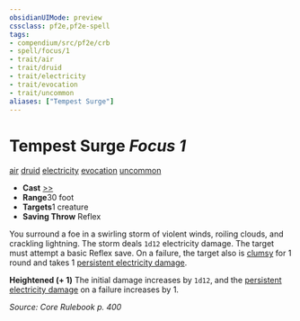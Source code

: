```yaml
---
obsidianUIMode: preview
cssclass: pf2e,pf2e-spell
tags:
- compendium/src/pf2e/crb
- spell/focus/1
- trait/air
- trait/druid
- trait/electricity
- trait/evocation
- trait/uncommon
aliases: ["Tempest Surge"]
---
```

# Tempest Surge *Focus 1*   
[air](../../rules/traits/air.md)  [druid](../../rules/traits/druid.md)  [electricity](../../rules/traits/electricity.md)  [evocation](../../rules/traits/evocation.md)  [uncommon](../../rules/traits/uncommon.md)  

- **Cast** [>>](../../rules/core-rulebook/chapter-9-playing-the-game.md#Actions "Two-Action") 
- **Range**30 foot
- **Targets**1 creature
- **Saving Throw** Reflex

You surround a foe in a swirling storm of violent winds, roiling clouds, and crackling lightning. The storm deals `1d12` electricity damage. The target must attempt a basic Reflex save. On a failure, the target also is [clumsy](../../rules/conditions.md#Clumsy) for 1 round and takes 1 [persistent electricity damage](../../rules/conditions.md#Persistent%20Damage).

**Heightened (+ 1)** The initial damage increases by `1d12`, and the [persistent electricity damage](../../rules/conditions.md#Persistent%20Damage) on a failure increases by 1.

*Source: Core Rulebook p. 400*